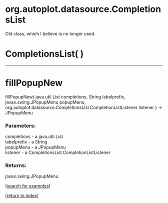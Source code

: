 # org.autoplot.datasource.CompletionsList

Old class, which I believe is no longer used.

# CompletionsList( )


***
<a name="fillPopupNew"></a>
# fillPopupNew
fillPopupNew( java.util.List completions, String labelprefix, javax.swing.JPopupMenu popupMenu, org.autoplot.datasource.CompletionsList.CompletionListListener listener ) &rarr; JPopupMenu



### Parameters:
completions - a java.util.List
<br>labelprefix - a String
<br>popupMenu - a JPopupMenu
<br>listener - a CompletionsList.CompletionListListener

### Returns:
javax.swing.JPopupMenu


<a href="https://github.com/autoplot/dev/search?q=fillPopupNew&unscoped_q=fillPopupNew">[search for examples]</a>

<a href="https://github.com/autoplot/documentation/blob/master/javadoc/index-all.md">[return to index]</a>

